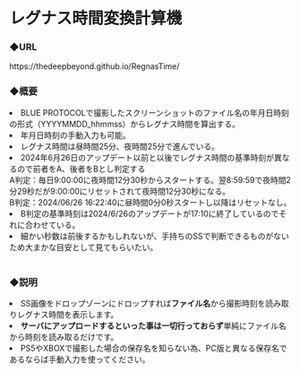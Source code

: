# レグナス時間変換計算機
<h3>◆URL</h3>
https://thedeepbeyond.github.io/RegnasTime/
<h3>◆概要</h3>
<li>BLUE PROTOCOLで撮影したスクリーンショットのファイル名の年月日時刻の形式（YYYYMMDD_hhmmss）からレグナス時間を算出する。</li>
<li>年月日時刻の手動入力も可能。</li>
<li>レグナス時間は昼時間25分、夜時間25分で進んでいる。</li>
<li>2024年6月26日のアップデート以前と以後でレグナス時間の基準時刻が異なるので前者をA、後者をBとし判定する<br>
A判定：毎日9:00:00に夜時間12分30秒からスタートする。翌8:59:59で夜時間2分29秒だが9:00:00にリセットされて夜時間12分30秒になる。<br>
B判定：2024/06/26 16:22:40に昼時間0分0秒スタートし以降はリセットなし。
<li>B判定の基準時刻は2024/6/26のアップデートが17:10に終了しているのでそれに合わせている。</li>
<li>細かい秒数は前後するかもしれないが、手持ちのSSで判断できるものがないため大まかな目安として見てもらいたい。</li>
<br>
<h3>◆説明</h3>
<li>SS画像をドロップゾーンにドロップすれば<b>ファイル名</b>から撮影時刻を読み取りレグナス時間を表示します。</li>
<li><b>サーバにアップロードするといった事は一切行っておらず</b>単純にファイル名から時刻を読み取るだけです。</li>
<li>PS5やXBOXで撮影した場合の保存名を知らない為、PC版と異なる保存名であるならば手動入力を使ってください。</li>
